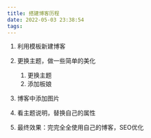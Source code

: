 ```yaml
---
title: 搭建博客历程
date: 2022-05-03 23:38:54
tags:
---
```




1. 利用模板新建博客
2. 更换主题，做一些简单的美化

   1. 更换主题
   2. 添加板娘
3. 博客中添加图片
4. 看主题说明，替换自己的属性
5. 最终效果：完完全全使用自己的博客，SEO优化